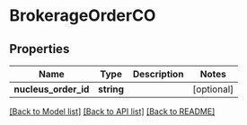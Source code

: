 # BrokerageOrderCO

## Properties
Name | Type | Description | Notes
------------ | ------------- | ------------- | -------------
**nucleus_order_id** | **string** |  | [optional] 

[[Back to Model list]](../README.md#documentation-for-models) [[Back to API list]](../README.md#documentation-for-api-endpoints) [[Back to README]](../README.md)


